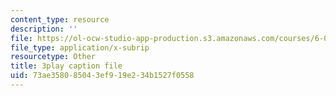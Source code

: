 ```yaml
---
content_type: resource
description: ''
file: https://ol-ocw-studio-app-production.s3.amazonaws.com/courses/6-006-introduction-to-algorithms-fall-2011/73ae358085043ef919e234b1527f0558_t5Wxk96QjUk.srt
file_type: application/x-subrip
resourcetype: Other
title: 3play caption file
uid: 73ae3580-8504-3ef9-19e2-34b1527f0558
---
```

